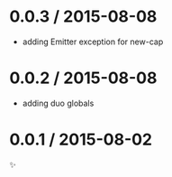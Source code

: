 
0.0.3 / 2015-08-08
==================

  * adding Emitter exception for new-cap

0.0.2 / 2015-08-08
==================

  * adding duo globals

0.0.1 / 2015-08-02
==================

:sparkles:
